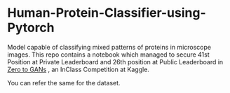 # Human-Protein-Classifier-using-Pytorch
Model capable of classifying mixed patterns of proteins in microscope images.
This repo contains a notebook which managed to secure 41st Position at Private Leaderboard and 26th position at Public Leaderboard in [Zero to GANs](https://www.kaggle.com/c/jovian-pytorch-z2g) , an InClass Competition at Kaggle.

You can refer the same for the dataset.
